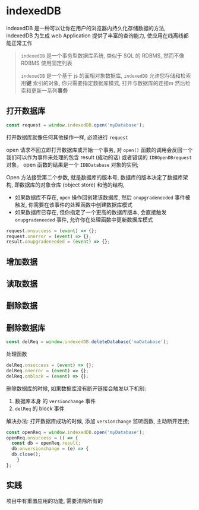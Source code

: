 # indexedDB

indexedDB 是一种可以让你在用户的浏览器内持久化存储数据的方法, indexedDB 为生成 web Application 提供了丰富的查询能力, 使应用在线离线都能正常工作

>  `indexedDB` 是一个事务型数据库系统, 类似于 SQL 的 RDBMS, 然而不像 RDBMS 使用固定列表
>
> `indexedDB` 是一个基于 js 的面相对象数据库, `indexedDB` 允许您存储和检索用<strong>键</strong> 索引的对象, 你只需要指定数据库模式, 打开与数据库的连接m 然后检索和更新一系列<strong>事务</strong>



## 打开数据库

```js
const request = window.indexedDB.open('myDatabase');
```

打开数据库就像任何其他操作一样, 必须进行 `request`

open 请求不回立即打开数据库或开始一个事务, 对 `open()` 函数的调用会反回一个我们可以作为事件来处理的包含 result (成功的话) 或者错误的 `IDBOpenDBrequest` 对象， open 函数的结果是一个 `IDBDatabase` 对象的实例;

Open 方法接受第二个参数, 就是数据库的版本号, 数据库的版本决定了数据库架构, 即数据库的对象仓库  (object store) 和他的结构,

+  如果数据库不存在, `open` 操作回创建该数据库, 然后 `onupgradeneeded` 事件被触发, 你需要在该事件的处理函数中创建数据库模式
+ 如果数据库已存在, 但你指定了一个更高的数据库版本, 会直接触发 `onupgradeneeded` 事件, 允许你在处理函数中更新数据库模式

```js
request.onsuccess = (event) => {};
request.onerror = (event) => {};
result.onupgradeneeded = (event) => {};
```



## 增加数据

## 读取数据

## 删除数据

## 删除数据库

```js
const delReq = window.indexedDB.deleteDatabase('maDatabase');
```

处理函数

```js
delReq.onsuccess = (event) => {};
delReq.onerror = (event) => {};
delReq.onblock = (event) => {};
```

删除数据库的时候, 如果数据库没有断开链接会触发以下机制:

1. 数据库本身 的 `versionchange` 事件
2. `delReq` 的 block 事件

解决办法: 打开数据库成功的时候, 添加 `versionchange` 监听函数, 主动断开连接;

```js
const openReq = window.indexedDB.open('myDatabase');
openReq.onsuccess = () => {
  const db = openReq.result;
  db.onversionchange = (e) => {
  db.close();
	}
};

```







## 实践

项目中有重置应用的功能, 需要清除所有的 